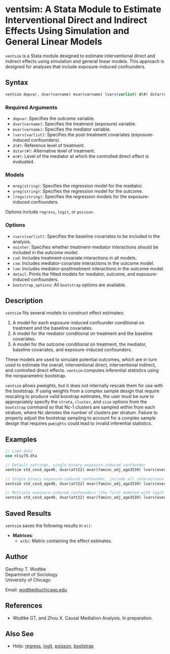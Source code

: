 # ventsim: A Stata Module to Estimate Interventional Direct and Indirect Effects Using Simulation and General Linear Models

`ventsim` is a Stata module designed to estimate interventional direct and indirect effects using simulation and general linear models. This approach is designed for analyses that include exposure-induced confounders.

## Syntax

```stata
ventsim depvar, dvar(varname) mvar(varname) lvars(varlist) d(#) dstar(#) m(#) mreg(string) yreg(string) lregs(string) nsim(integer) [options]
```

### Required Arguments

- `depvar`: Specifies the outcome variable.
- `dvar(varname)`: Specifies the treatment (exposure) variable.
- `mvar(varname)`: Specifies the mediator variable.
- `lvars(varlist)`: Specifies the post-treatment covariates (exposure-induced confounders).
- `d(#)`: Reference level of treatment.
- `dstar(#)`: Alternative level of treatment.
- `m(#)`: Level of the mediator at which the controlled direct effect is evaluated.

### Models

- `mreg(string)`: Specifies the regression model for the mediator. 
- `yreg(string)`: Specifies the regression model for the outcome.
- `lregs(string)`: Specifies the regression models for the exposure-induced confounders.

Options include `regress`, `logit`, or `poisson`.

### Options

- `cvars(varlist)`: Specifies the baseline covariates to be included in the analysis.
- `nointer`: Specifies whether treatment-mediator interactions should be included in the outcome model.
- `cxd`: Includes treatment-covariate interactions in all models.
- `cxm`: Includes mediator-covariate interactions in the outcome model.
- `lxm`: Includes mediator-posttreatment interactions in the outcome model.
- `detail`: Prints the fitted models for mediator, outcome, and exposure-induced confounders.
- `bootstrap_options`: All `bootstrap` options are available.
  
## Description

`ventsim` fits several models to construct effect estimates:
1. A model for each exposure-induced confounder conditional on treatment and the baseline covariates.
2. A model for the mediator conditional on treatment and the baseline covariates.
3. A model for the outcome conditional on treatment, the mediator, baseline covariates, and exposure-induced confounders.

These models are used to simulate potential outcomes, which are in turn used to estimate the overall, interventional direct, interventional indirect, and controlled direct effects. `ventsim` computes inferential statistics using the nonparametric bootstrap.

`ventsim` allows pweights, but it does not internally rescale them for use with the bootstrap. If using weights from a complex sample design that require rescaling to produce valid boostrap estimates, the user must be sure to appropriately specify the `strata`, `cluster`, and `size` options from the `bootstrap` command so that Nc-1 clusters are sampled within from each stratum, where Nc denotes the number of clusters per stratum. Failure to properly adjust the bootstrap sampling to account for a complex sample design that requires `pweights` could lead to invalid inferential statistics.

## Examples

```stata
// Load data
use nlsy79.dta

// Default settings, single binary exposure-induced confounder
ventsim std_cesd_age40, dvar(att22) mvar(faminc_adj_age3539) lvars(ever_unemp_age3539) cvars(female black hispan paredu parprof parinc_prank famsize afqt3) d(1) dstar(0) m(10.5) mreg(regress) yreg(regress) lregs(logit)

// Single binary exposure-induced confounder, include all interactions
ventsim std_cesd_age40, dvar(att22) mvar(faminc_adj_age3539) lvars(ever_unemp_age3539) cvars(female black hispan paredu parprof parinc_prank famsize afqt3) d(1) dstar(0) m(10.5) mreg(regress) yreg(regress) lregs(logit) cxd cxm lxm

// Multiple exposure-induced confounders (the first modeled with logit and second with regress)
ventsim std_cesd_age40, dvar(att22) mvar(faminc_adj_age3539) lvars(ever_unemp_age3539 cesd_92) cvar(female black hispan paredu parprof parinc_prank famsize afqt3) d(1) dstar(0) m(10.5) mreg(regress) yreg(regress) lregs(logit regress)
```

## Saved Results

`ventsim` saves the following results in `e()`:

- **Matrices**:
  - `e(b)`: Matrix containing the effect estimates.

## Author

Geoffrey T. Wodtke  
Department of Sociology  
University of Chicago

Email: [wodtke@uchicago.edu](mailto:wodtke@uchicago.edu)

## References

- Wodtke GT, and Zhou X. Causal Mediation Analysis. In preparation.

## Also See

- Help: [regress](#), [logit](#), [poisson](#), [bootstrap](#)
